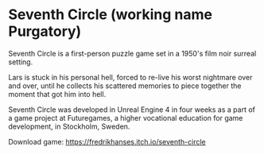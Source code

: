 # Seventh Circle (working name Purgatory)
Seventh Circle is a first-person puzzle game set in a 1950's film noir surreal setting.

Lars is stuck in his personal hell, forced to re-live his worst nightmare over and over, until he collects his scattered memories to piece together the moment that got him into hell.

Seventh Circle was developed in Unreal Engine 4 in four weeks as a part of a game project at Futuregames, a higher vocational education for game development, in Stockholm, Sweden.

Download game: https://fredrikhanses.itch.io/seventh-circle
